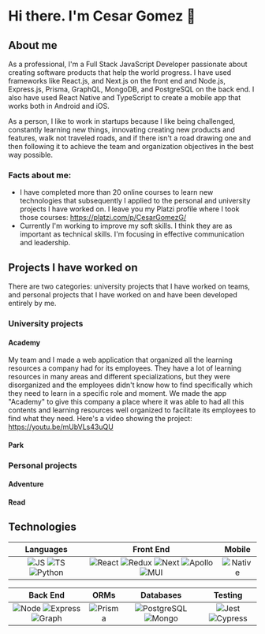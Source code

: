 # Hi there. I'm Cesar Gomez 👋

## About me
As a professional, I'm a Full Stack JavaScript Developer passionate about creating software products that help the world progress. I have used frameworks like React.js, and Next.js on the front end and Node.js, Express.js, Prisma, GraphQL, MongoDB, and PostgreSQL on the back end. I also have used React Native and TypeScript to create a mobile app that works both in Android and iOS.

As a person, I like to work in startups because I like being challenged, constantly learning new things, innovating creating new products and features, walk not traveled roads, and if there isn't a road drawing one and then following it to achieve the team and organization objectives in the best way possible.

### Facts about me:
* I have completed more than 20 online courses to learn new technologies that subsequently I applied to the personal and university projects I have worked on. I leave you my Platzi profile where I took those courses: https://platzi.com/p/CesarGomezG/
* Currently I'm working to improve my soft skills. I think they are as important as technical skills. I'm focusing in effective communication and leadership.

## Projects I have worked on
There are two categories: university projects that I have worked on teams, and personal projects that I have worked on and have been developed entirely by me.

### University projects

#### Academy
My team and I made a web application that organized all the learning resources a company had for its employees. They have a lot of learning resources in many areas and different specializations, but they were disorganized and the employees didn't know how to find specifically which they need to learn in a specific role and moment. We made the app "Academy" to give this company a place where it was able to had all this contents and learning resources well organized to facilitate its employees to find what they need.
Here's a video showing the project: https://youtu.be/mUbVLs43uQU

#### Park

### Personal projects

#### Adventure

#### Read

## Technologies

| **Languages** | **Front End** | **Mobile** |
| :---: | :---: | :---: |
| ![JS](https://img.shields.io/badge/JavaScript-626370?style=for-the-badge&logo=javascript&logoColor=F7DF1E) ![TS](https://img.shields.io/badge/TypeScript-626370?style=for-the-badge&logo=typescript&logoColor=3178C6) ![Python](https://img.shields.io/badge/Python-626370?style=for-the-badge&logo=Python&logoColor=3776AB) | ![React](https://img.shields.io/badge/React.js-626370?style=for-the-badge&logo=react&logoColor=61DAFB) ![Redux](https://img.shields.io/badge/Redux-626370?style=for-the-badge&logo=Redux&logoColor=764ABC) ![Next](https://img.shields.io/badge/Next.js-626370?style=for-the-badge&logo=next.js&logoColor=000000) ![Apollo](https://img.shields.io/badge/Apollo_GraphQL-626370?style=for-the-badge&logo=apollographql&logoColor=311C87) ![MUI](https://img.shields.io/badge/Material_UI-626370?style=for-the-badge&logo=MUI&logoColor=007FFF) | ![Native](https://img.shields.io/badge/React_Native-626370?style=for-the-badge&logo=react&logoColor=ffffff) |

| **Back End** | **ORMs** | **Databases** | **Testing** |
| :---: | :---: | :---: | :---: |
| ![Node](https://img.shields.io/badge/Node.js-626370?style=for-the-badge&logo=Node.js&logoColor=339933) ![Express](https://img.shields.io/badge/Express-626370?style=for-the-badge&logo=Express&logoColor=000000) ![Graph](https://img.shields.io/badge/GraphQL-626370?style=for-the-badge&logo=GraphQL&logoColor=E10098) | ![Prisma](https://img.shields.io/badge/Prisma-626370?style=for-the-badge&logo=Prisma&logoColor=2D3748) | ![PostgreSQL](https://img.shields.io/badge/PostgreSQL-626370?style=for-the-badge&logo=PostgreSQL&logoColor=4169E1) ![Mongo](https://img.shields.io/badge/MongoDB-626370?style=for-the-badge&logo=MongoDB&logoColor=47A248) | ![Jest](https://img.shields.io/badge/Jest-626370?style=for-the-badge&logo=Jest&logoColor=C21325) ![Cypress](https://img.shields.io/badge/Cypress-626370?style=for-the-badge&logo=Cypress&logoColor=17202C) |
